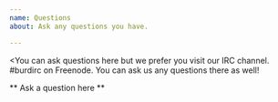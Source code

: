 ```yaml
---
name: Questions
about: Ask any questions you have.

---
```


<You can ask questions here but we prefer you visit our IRC channel. #burdirc on Freenode. You can ask us any questions there as well!

** Ask a question here **
